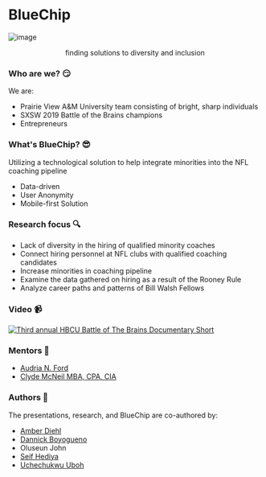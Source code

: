 # BlueChip
![image](https://user-images.githubusercontent.com/42880953/184468559-cefa4eb9-b1cb-4af8-ab7d-5c8f6cc6d021.png)
<p align="center">
    finding solutions to diversity and inclusion
</p>


### Who are we? :smirk: ###
We are:
* Prairie View A&M University team consisting of bright, sharp individuals
* SXSW 2019 Battle of the Brains champions 
* Entrepreneurs

### What's BlueChip? :sunglasses: ###
Utilizing a technological solution to help integrate minorities into the NFL coaching pipeline
* Data-driven
* User Anonymity
* Mobile-first Solution

### Research focus :mag: ###
* Lack of diversity in the hiring of qualified minority coaches
* Connect hiring personnel at NFL clubs with qualified coaching candidates
* Increase minorities in coaching pipeline
* Examine the data gathered on hiring as a result of the Rooney Rule
* Analyze career paths and patterns of Bill Walsh Fellows

### Video :video_camera: ###
[![Third annual HBCU Battle of The Brains Documentary Short](https://user-images.githubusercontent.com/42880953/184466913-696f0a74-0c25-4e5f-af49-1a8f872315f5.png)](https://player.vimeo.com/video/337156467?h=639bf72802 "Third annual HBCU Battle of The Brains Documentary Short")

### Mentors 🤝 ###
* [Audria N. Ford](https://www.pvamu.edu/sites/hb2504/cvs/All/anford.pdf)
* [Clyde McNeil MBA, CPA, CIA](https://www.pvamu.edu/sites/hb2504/cvs/All/clmcneil.pdf)


### Authors :scroll: ### 
The presentations, research, and BlueChip are co-authored by:
* [Amber Diehl](https://www.linkedin.com/in/amber-diehl-08aa69106)
* [Dannick Boyogueno](https://www.linkedin.com/in/dannick-boyogueno-b824a2106)
* Oluseun John
* [Seif Hediya](https://www.linkedin.com/in/seifhediya)
* [Uchechukwu Uboh](https://www.linkedin.com/in/uchechukwu-uboh-31030196)

